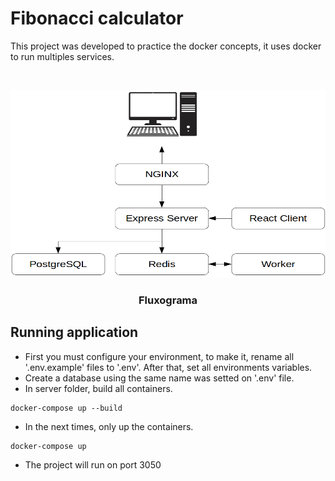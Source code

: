 # Fibonacci calculator

This project was developed to practice the docker concepts, it uses docker to run multiples services.

<!-- Chart -->
<br />
<p align="center">
  <img src="https://raw.githubusercontent.com/icbertoncelo/fibonacci-calculator/master/client/images/fluxograma.png" alt="chart" width="600" height="300">

  <h3 align="center">Fluxograma</h3>
</p>

## Running application

- First you must configure your environment, to make it, rename all '.env.example' files to '.env'. After that, set all environments variables.
- Create a database using the same name was setted on '.env' file.
- In server folder, build all containers.

```console
docker-compose up --build
```

- In the next times, only up the containers.

```console
docker-compose up
```

- The project will run on port 3050
